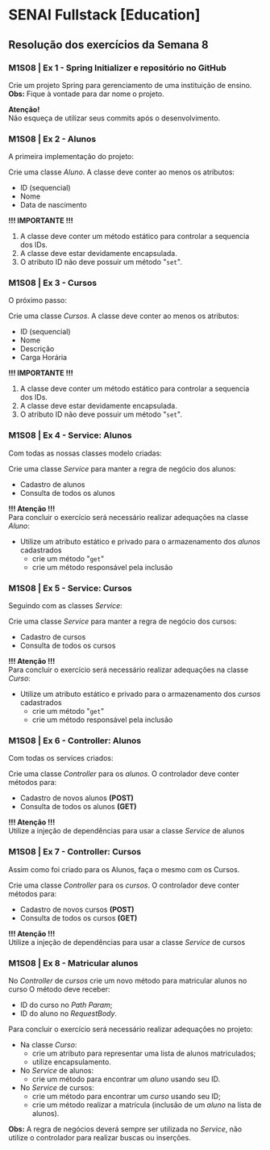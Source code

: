 # SENAI Fullstack [Education]

## Resolução dos exercícios da Semana 8

### M1S08 | Ex 1 - Spring Initializer e repositório no GitHub

Crie um projeto Spring para gerenciamento de uma instituição de ensino.</br>
**Obs:** Fique à vontade para dar nome o projeto.

**Atenção!**</br>
Não esqueça de utilizar seus commits após o desenvolvimento.

### M1S08 | Ex 2 - Alunos

A primeira implementação do projeto:

Crie uma classe _Aluno_.
A classe deve conter ao menos os atributos:

- ID (sequencial)
- Nome
- Data de nascimento

**!!! IMPORTANTE !!!**

1. A classe deve conter um método estático para controlar a sequencia dos IDs.
2. A classe deve estar devidamente encapsulada.
3. O atributo ID não deve possuir um método "`set`".

### M1S08 | Ex 3 - Cursos

O próximo passo:

Crie uma classe _Cursos_.
A classe deve conter ao menos os atributos:

- ID (sequencial)
- Nome
- Descrição
- Carga Horária

**!!! IMPORTANTE !!!**

1. A classe deve conter um método estático para controlar a sequencia dos IDs.
2. A classe deve estar devidamente encapsulada.
3. O atributo ID não deve possuir um método "`set`".

### M1S08 | Ex 4 - Service: Alunos

Com todas as nossas classes modelo criadas:

Crie uma classe _Service_ para manter a regra de negócio dos alunos:

- Cadastro de alunos
- Consulta de todos os alunos

**!!! Atenção !!!**</br>
Para concluir o exercício será necessário realizar adequações na classe _Aluno_:

- Utilize um atributo estático e privado para o armazenamento dos _alunos_ cadastrados
  - crie um método "`get`"
  - crie um método responsável pela inclusão

### M1S08 | Ex 5 - Service: Cursos

Seguindo com as classes _Service_:

Crie uma classe _Service_ para manter a regra de negócio dos cursos:

- Cadastro de cursos
- Consulta de todos os cursos

**!!! Atenção !!!**</br>
Para concluir o exercício será necessário realizar adequações na classe _Curso_:

- Utilize um atributo estático e privado para o armazenamento dos _cursos_ cadastrados
  - crie um método "`get`"
  - crie um método responsável pela inclusão

### M1S08 | Ex 6 - Controller: Alunos

Com todas os services criados:

Crie uma classe _Controller_ para os _alunos_.
O controlador deve conter métodos para:

- Cadastro de novos alunos **(POST)**
- Consulta de todos os alunos **(GET)**

**!!! Atenção !!!**</br>
Utilize a injeção de dependências para usar a classe _Service_ de alunos

### M1S08 | Ex 7 - Controller: Cursos

Assim como foi criado para os Alunos, faça o mesmo com os Cursos.

Crie uma classe _Controller_ para os _cursos_.
O controlador deve conter métodos para:

- Cadastro de novos cursos **(POST)**
- Consulta de todos os cursos **(GET)**

**!!! Atenção !!!**</br>
Utilize a injeção de dependências para usar a classe _Service_ de cursos

### M1S08 | Ex 8 - Matricular alunos

No _Controller_ de _cursos_ crie um novo método para matricular alunos no curso
O método deve receber:

- ID do curso no _Path Param_;
- ID do aluno no _RequestBody_.

Para concluir o exercício será necessário realizar adequações no projeto:

- Na classe _Curso_:
  - crie um atributo para representar uma lista de alunos matriculados;
  - utilize encapsulamento.
- No _Service_ de alunos:
  - crie um método para encontrar um _aluno_ usando seu ID.
- No _Service_ de cursos:
  - crie um método para encontrar um _curso_ usando seu ID;
  - crie um método realizar a matrícula (inclusão de um _aluno_ na lista de alunos).

**Obs:** A regra de negócios deverá sempre ser utilizada no _Service_, não utilize o controlador para realizar buscas ou inserções.